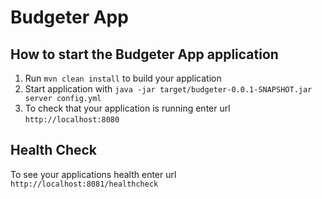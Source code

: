 # Budgeter App

How to start the Budgeter App application
---

1. Run `mvn clean install` to build your application
1. Start application with `java -jar target/budgeter-0.0.1-SNAPSHOT.jar server config.yml`
1. To check that your application is running enter url `http://localhost:8080`

Health Check
---

To see your applications health enter url `http://localhost:8081/healthcheck`
